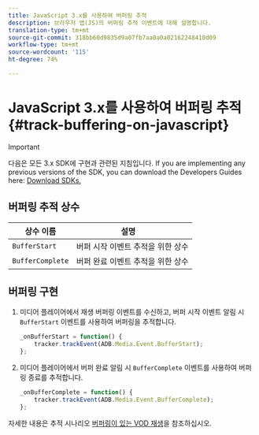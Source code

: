 ```yaml
---
title: JavaScript 3.x를 사용하여 버퍼링 추적
description: 브라우저 앱(JS)의 버퍼링 추적 이벤트에 대해 설명합니다.
translation-type: tm+mt
source-git-commit: 318bb60d9835d9a07fb7aa0a0a02162248410d09
workflow-type: tm+mt
source-wordcount: '115'
ht-degree: 74%

---
```



# JavaScript 3.x를 사용하여 버퍼링 추적{#track-buffering-on-javascript}

>[!IMPORTANT]
>
>다음은 모든 3.x SDK에 구현과 관련된 지침입니다. If you are implementing any previous versions of the SDK, you can download the Developers Guides here: [Download SDKs.](/help/sdk-implement/download-sdks.md)

## 버퍼링 추적 상수

| 상수 이름 | 설명     |
|---|---|
| `BufferStart` | 버퍼 시작 이벤트 추적을 위한 상수 |
| `BufferComplete` | 버퍼 완료 이벤트 추적을 위한 상수 |

## 버퍼링 구현

1. 미디어 플레이어에서 재생 버퍼링 이벤트를 수신하고, 버퍼 시작 이벤트 알림 시 `BufferStart` 이벤트를 사용하여 버퍼링을 추적합니다.

   ```js
   _onBufferStart = function() {
       tracker.trackEvent(ADB.Media.Event.BufferStart);
   };
   ```

1. 미디어 플레이어에서 버퍼 완료 알림 시 `BufferComplete` 이벤트를 사용하여 버퍼링 종료를 추적합니다.

   ```js
   _onBufferComplete = function() {
       tracker.trackEvent(ADB.Media.Event.BufferComplete);
   };
   ```

자세한 내용은 추적 시나리오 [버퍼링이 있는 VOD 재생](/help/sdk-implement/tracking-scenarios/vod-buffering.md)을 참조하십시오.
